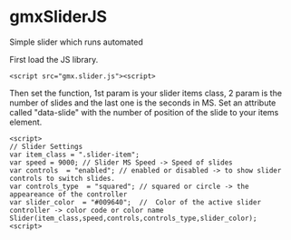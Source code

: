 # gmxSliderJS
Simple slider which runs automated

First load the JS library.
````
<script src="gmx.slider.js"><script>
````
Then set the function, 1st param is your slider items class, 2 param is the number of slides and the last one is the seconds in MS.
Set an attribute called "data-slide" with the number of position of the slide to your items element.
````
<script>
// Slider Settings
var item_class = ".slider-item";
var speed = 9000; // Slider MS Speed -> Speed of slides 
var controls  = "enabled"; // enabled or disabled -> to show slider controls to switch slides.
var controls_type  = "squared"; // squared or circle -> the appeareance of the controller
var slider_color  = "#009640";  //  Color of the active slider controller -> color code or color name
Slider(item_class,speed,controls,controls_type,slider_color);
<script>
````
